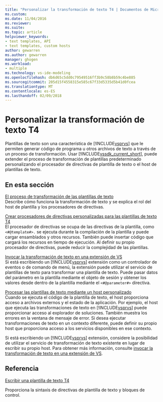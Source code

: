 ```yaml
---
title: "Personalizar la transformación de texto T4 | Documentos de Microsoft"
ms.custom: 
ms.date: 11/04/2016
ms.reviewer: 
ms.suite: 
ms.topic: article
helpviewer_keywords:
- text templates, API
- text templates, custom hosts
author: gewarren
ms.author: gewarren
manager: ghogen
ms.workload:
- multiple
ms.technology: vs-ide-modeling
ms.openlocfilehash: db6d65c5dd0c79549516ff3b9c58b8b59c4be885
ms.sourcegitcommit: 205d15f4558315e585c67f33d5335d5b41d0fcea
ms.translationtype: MT
ms.contentlocale: es-ES
ms.lasthandoff: 02/09/2018
---
```

# <a name="customizing-t4-text-transformation"></a>Personalizar la transformación de texto T4
Plantillas de texto son una característica de [!INCLUDE[vsprvs](../code-quality/includes/vsprvs_md.md)] que le permiten generar código de programa u otros archivos de texto a través de un proceso de transformación. Usar [!INCLUDE[vssdk_current_short](../modeling/includes/vssdk_current_short_md.md)], puede extender el proceso de transformación de plantillas predeterminado personalizando el procesador de directivas de plantilla de texto o el host de plantillas de texto.  
  
## <a name="in-this-section"></a>En esta sección  
 [El proceso de transformación de las plantillas de texto](../modeling/the-text-template-transformation-process.md)  
 Describe cómo funciona la transformación de texto y se explica el rol del host de plantilla y los procesadores de directivas.  
  
 [Crear procesadores de directivas personalizadas para las plantillas de texto T4](../modeling/creating-custom-t4-text-template-directive-processors.md)  
 El procesador de directivas se ocupa de las directivas de la plantilla, como `<#@template#>.` se ejecuta durante la compilación de la plantilla y puede cargar ensamblados y otros recursos. También puede insertar código que cargará los recursos en tiempo de ejecución. Al definir su propio procesador de directivas, puede reducir la complejidad de las plantillas.  
  
 [Invocar la transformación de texto en una extensión de VS](../modeling/invoking-text-transformation-in-a-vs-extension.md)  
 Si está escribiendo un [!INCLUDE[vsprvs](../code-quality/includes/vsprvs_md.md)] extensión como un controlador de eventos o de comando de menú, la extensión puede utilizar el servicio de plantillas de texto para transformar una plantilla de texto. Puede pasar datos del parámetro en la plantilla mediante el objeto de sesión y obtener los valores desde dentro de la plantilla mediante el `<#@parameter#>` directiva.  
  
 [Procesar las plantillas de texto mediante un host personalizado](../modeling/processing-text-templates-by-using-a-custom-host.md)  
 Cuando se ejecuta el código de la plantilla de texto, el host proporciona acceso a archivos externos y el estado de la aplicación. Por ejemplo, el host que ejecuta las transformaciones de texto en [!INCLUDE[vsprvs](../code-quality/includes/vsprvs_md.md)] puede proporcionar acceso al explorador de soluciones. También muestra los errores en la ventana de mensaje de error. Si desea ejecutar transformaciones de texto en un contexto diferente, puede definir su propio host que proporciona acceso a los servicios disponibles en ese contexto.  
  
 Si está escribiendo un [!INCLUDE[vsprvs](../code-quality/includes/vsprvs_md.md)] extensión, considere la posibilidad de utilizar el servicio de transformación de texto existente en lugar de escribir su propio host. Para obtener más información, consulte [invocar la transformación de texto en una extensión de VS](../modeling/invoking-text-transformation-in-a-vs-extension.md).  
  
## <a name="reference"></a>Referencia  
 [Escribir una plantilla de texto T4](../modeling/writing-a-t4-text-template.md)  
  
 Proporciona la sintaxis de directivas de plantilla de texto y bloques de control.